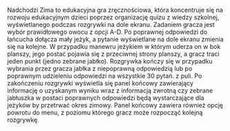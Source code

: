 Nadchodzi Zima to edukacyjna gra zręcznościowa, która koncentruje się na rozwoju edukacyjnym dzieci poprzez organizację quizu z wiedzy szkolnej, wyświetlanego podczas rozgrywki na dole ekranu. Zadaniem gracza jest wybór prawidłowego owocu z opcji A-D. Po poprawnej odpowiedzi do łańcucha dołącza mały jeżyk, a pytanie wyświetlane na dole ekranu zmienia się na kolejne. W przypadku manewru jeżykiem w którym uderza on w bok planszy, jego postać pojawia się z przeciwnej strony planszy, a gracz traci jeden punkt (jedno zebrane jabłko). Rozgrywka kończy się w przypadku wybrania przez gracza jabłka z niepoprawną odpowiedzią lub po poprawnym udzieleniu odpowiedzi na wszystkie 30 pytań.  z puli. Po zakończeniu rozgrywki  wyświetla się panel końcowy zawierający informację o uzyskanym wyniku wraz z informacją zwrotną czy zebrane jabłuszka w postaci poprawnych odpowiedzi będą wystarczające dla jeżyków by przetrwać okres zimowy. Panel końcowy zawiera również opcję powrotu do menu, z poziomu którego gracz może rozpocząć kolejną rozgrywkę.
